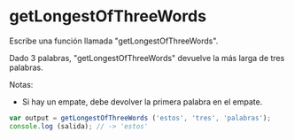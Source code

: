 # getLongestOfThreeWords

Escribe una función llamada "getLongestOfThreeWords".

Dado 3 palabras, "getLongestOfThreeWords" devuelve la más larga de tres palabras.

Notas:
* Si hay un empate, debe devolver la primera palabra en el empate.
```js
var output = getLongestOfThreeWords ('estos', 'tres', 'palabras');
console.log (salida); // -> 'estos'
```
